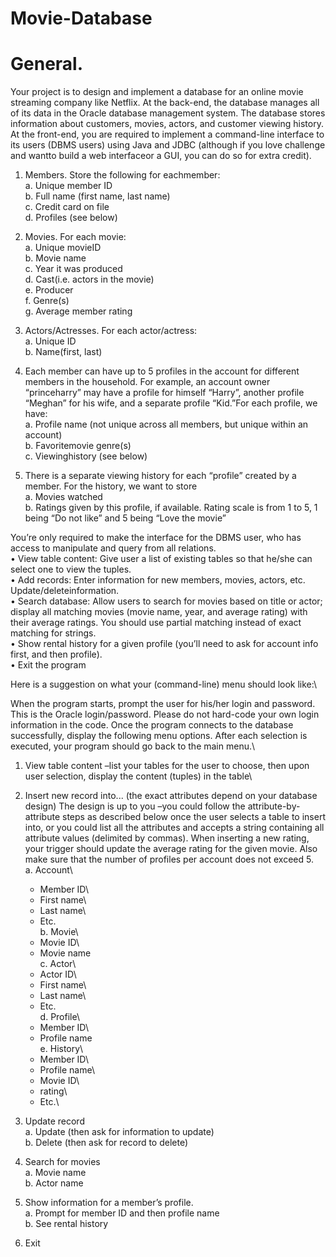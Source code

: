 # Movie-Database

# General. 
Your project is to design and implement a database for an online movie streaming company like Netflix. At the back-end, the database manages all of its data in the Oracle database management system. The database stores information about customers, movies, actors, and customer viewing history. At the front-end, you are required to implement a command-line interface to its users (DBMS users) using Java and JDBC (although if you love challenge and wantto build a web interfaceor a GUI, you can do so for extra credit). 

1. Members. Store the following for eachmember:\
  a. Unique member ID\
  b. Full name (first name, last name)\
  c. Credit card on file\
  d. Profiles (see below)
  
2. Movies. For each movie:\
  a. Unique movieID\
  b. Movie name\
  c. Year it was produced\
  d. Cast(i.e. actors in the movie)\
  e. Producer\
  f. Genre(s)\
  g. Average member rating
  
3. Actors/Actresses. For each actor/actress:\
  a. Unique ID\
  b. Name(first, last)
  
4. Each member can have up to 5 profiles in the account for different members in the household. For example, an account owner “princeharry” may have a profile for himself “Harry”, another profile “Meghan” for his wife, and a separate profile “Kid.”For each profile, we have:\
  a. Profile name (not unique across all members, but unique within an account)\
  b. Favoritemovie genre(s)\
  c. Viewinghistory (see below)
  
5. There is a separate viewing history for each “profile” created by a member. For the history, we want to store\
  a. Movies watched\
  b. Ratings given by this profile, if available. Rating scale is from 1 to 5, 1 being “Do not like” and 5 being “Love the movie”
  
 You’re only required to make the interface for the DBMS user, who has access to manipulate and query from all relations.\
  • View table content: Give user a list of existing tables so that he/she can select one to view the tuples.\
  • Add records: Enter information for new members, movies, actors, etc. Update/deleteinformation.\
  • Search database: Allow users to search for movies based on title or actor; display all matching movies (movie name, year, and average rating) with their average ratings. You should use partial matching instead of exact matching for strings.\
  • Show rental history for a given profile (you’ll need to ask for account info first, and then profile).\
  • Exit the program
  
  Here is a suggestion on what your (command-line) menu should look like:\
  
  When the program starts, prompt the user for his/her login and password. This is the Oracle login/password. Please do not hard-code your own login information in the code. Once the program connects to the database successfully, display the following menu options. After each selection is executed, your program should go back to the main menu.\
  
  1. View table content –list your tables for the user to choose, then upon user selection, display the content (tuples) in the table\
  
  2. Insert new record into... (the exact attributes depend on your database design) The design is up to you –you could follow the attribute-by-attribute steps as described below once the user selects a table to insert into, or you could list all the attributes and accepts a string containing all attribute values (delimited by commas). When inserting a new rating, your trigger should update the average rating for the given movie. Also make sure that the number of profiles per account does not exceed 5.\
    a. Account\
       - Member ID\
       - First name\
       - Last name\
       - Etc.\
    b. Movie\
       - Movie ID\
       - Movie name\
    c. Actor\
       - Actor ID\
       - First name\
       - Last name\
       - Etc.\
    d. Profile\
       - Member ID\
       - Profile name\
    e. History\
       - Member ID\
       - Profile name\
       - Movie ID\
       - rating\
       - Etc.\
      
  3. Update record\
    a. Update (then ask for information to update)\
    b. Delete (then ask for record to delete)
    
  4. Search for movies\
    a. Movie name\
    b. Actor name
  
  5. Show information for a member’s profile.\
    a. Prompt for member ID and then profile name\
    b. See rental history
    
  6. Exit
      
      
      
      
